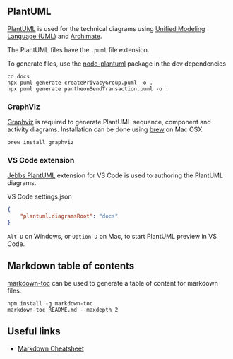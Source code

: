 ## PlantUML

[PlantUML](http://plantuml.com) is used for the technical diagrams using [Unified Modeling Language (UML)](https://en.wikipedia.org/wiki/Unified_Modeling_Language) and [Archimate](https://www.itmg-int.com/itmg-int-wp-content/Archimate/An%20Introduction%20to%20Archimate%203.0.pdf).

The PlantUML files have the `.puml` file extension.

To generate files, use the [node-plantuml](https://www.npmjs.com/package/node-plantuml) package in the dev dependencies

```
cd docs
npx puml generate createPrivacyGroup.puml -o .
npx puml generate pantheonSendTransaction.puml -o .
```

### GraphViz

[Graphviz](http://graphviz.org/) is required to generate PlantUML sequence, component and activity diagrams. Installation can be done using [brew](https://brew.sh/) on Mac OSX

```
brew install graphviz
```

### VS Code extension

[Jebbs PlantUML](https://marketplace.visualstudio.com/items?itemName=jebbs.plantuml) extension for VS Code is used to authoring the PlantUML diagrams.

VS Code settings.json

```json
{
    "plantuml.diagramsRoot": "docs"
}
```

`Alt-D` on Windows, or `Option-D` on Mac, to start PlantUML preview in VS Code.

## Markdown table of contents

[markdown-toc](https://github.com/jonschlinkert/markdown-toc) can be used to generate a table of content for markdown files.

```
npm install -g markdown-toc
markdown-toc README.md --maxdepth 2
```

## Useful links

-   [Markdown Cheatsheet](https://github.com/adam-p/markdown-here/wiki/Markdown-Cheatsheet)
